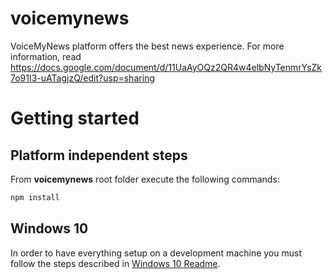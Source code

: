 # voicemynews

VoiceMyNews platform offers the best news experience. For more information, read https://docs.google.com/document/d/11UaAyOQz2QR4w4elbNyTenmrYsZk7o91I3-uATagjzQ/edit?usp=sharing

# Getting started

## Platform independent steps

From **voicemynews** root folder execute the following commands:

```bash
npm install
```

## Windows 10

In order to have everything setup on a development machine you must follow the steps described in [Windows 10 Readme](src/win10/README.md).